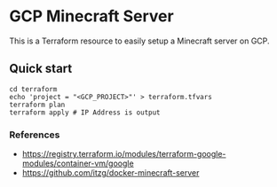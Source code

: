 # GCP Minecraft Server
This is a Terraform resource to easily setup a Minecraft server on GCP.

## Quick start

```
cd terraform
echo 'project = "<GCP_PROJECT>"' > terraform.tfvars
terraform plan
terraform apply # IP Address is output
```

### References
- https://registry.terraform.io/modules/terraform-google-modules/container-vm/google
- https://github.com/itzg/docker-minecraft-server

